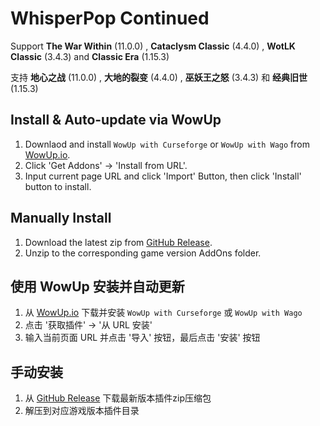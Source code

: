 # WhisperPop Continued

Support **The War Within** (11.0.0) , **Cataclysm Classic** (4.4.0) , **WotLK Classic** (3.4.3) and **Classic Era** (1.15.3) 

支持 **地心之战** (11.0.0) , **大地的裂变** (4.4.0) , **巫妖王之怒** (3.4.3) 和 **经典旧世** (1.15.3) 

## Install & Auto-update via WowUp

1. Downlaod and install `WowUp with Curseforge` or `WowUp with Wago` from [WowUp.io](https://wowup.io/).
2. Click 'Get Addons' -> 'Install from URL'.
3. Input current page URL and click 'Import' Button, then click 'Install' button to install.

## Manually Install

1. Download the latest zip from [GitHub Release](https://github.com/Witnesscm/WhisperPop/releases).
2. Unzip to the corresponding game version AddOns folder.

## 使用 WowUp 安装并自动更新

1. 从 [WowUp.io](https://wowup.io/) 下载并安装 `WowUp with Curseforge` 或 `WowUp with Wago`
2. 点击 '获取插件' -> '从 URL 安装'
2. 输入当前页面 URL 并点击 '导入' 按钮，最后点击 '安装' 按钮

## 手动安装

1. 从 [GitHub Release](https://github.com/Witnesscm/WhisperPop/releases) 下载最新版本插件zip压缩包
2. 解压到对应游戏版本插件目录
